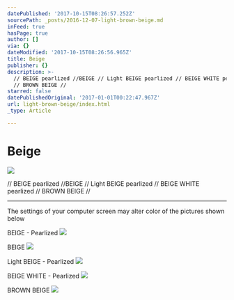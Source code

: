 ```yaml
---
datePublished: '2017-10-15T08:26:57.252Z'
sourcePath: _posts/2016-12-07-light-brown-beige.md
inFeed: true
hasPage: true
author: []
via: {}
dateModified: '2017-10-15T08:26:56.965Z'
title: Beige
publisher: {}
description: >-
  // BEIGE pearlized //BEIGE // Light BEIGE pearlized // BEIGE WHITE pearlized
  // BROWN BEIGE //
starred: false
datePublishedOriginal: '2017-01-01T00:22:47.967Z'
url: light-brown-beige/index.html
_type: Article

---
```

# Beige
![](https://the-grid-user-content.s3-us-west-2.amazonaws.com/629a23ff-8e76-445c-ad26-d396b97265e6.jpg)

// BEIGE pearlized //BEIGE // Light BEIGE pearlized // BEIGE WHITE pearlized // BROWN BEIGE //

---

The settings of your computer screen may alter color of the pictures shown below

BEIGE - Pearlized
![](https://the-grid-user-content.s3-us-west-2.amazonaws.com/7c664202-83a6-4c5a-b744-ad910fe63616.jpg)

BEIGE
![](https://the-grid-user-content.s3-us-west-2.amazonaws.com/cb88c231-e147-4d8a-8b68-7f0c75c6803b.jpg)

Light BEIGE - Pearlized
![](https://the-grid-user-content.s3-us-west-2.amazonaws.com/c1337afe-c970-4edc-acb3-bf1fd64afa01.jpg)

BEIGE WHITE - Pearlized
![](https://the-grid-user-content.s3-us-west-2.amazonaws.com/6cb0331d-0748-4bd1-a09f-28ed725c9b86.jpg)

BROWN BEIGE
![](https://the-grid-user-content.s3-us-west-2.amazonaws.com/fe7ea027-397f-4a0b-9429-75861b4717cb.jpg)